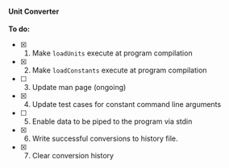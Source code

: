 #### Unit Converter

**To do:**

- [X] 1. Make `loadUnits` execute at program compilation
- [X] 2. Make `loadConstants` execute at program compilation
- [ ] 3. Update man page (ongoing)
- [X] 4. Update test cases for constant command line arguments
- [ ] 5. Enable data to be piped to the program via stdin
- [X] 6. Write successful conversions to history file.
- [X] 7. Clear conversion history
